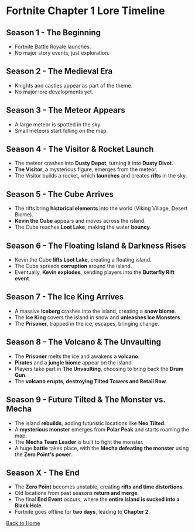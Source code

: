 
# **Fortnite Chapter 1 Lore Timeline**

## **Season 1 - The Beginning**
- Fortnite Battle Royale launches.  
- No major story events, just exploration.  

## **Season 2 - The Medieval Era**
- Knights and castles appear as part of the theme.  
- No major lore developments yet.  

## **Season 3 - The Meteor Appears**
- A large meteor is spotted in the sky.  
- Small meteors start falling on the map.  

## **Season 4 - The Visitor & Rocket Launch**
- The meteor crashes into **Dusty Depot**, turning it into **Dusty Divot**.  
- **The Visitor**, a mysterious figure, emerges from the meteor.  
- The Visitor builds a rocket, which **launches** and creates **rifts** in the sky.  

## **Season 5 - The Cube Arrives**
- The rifts bring **historical elements** into the world (Viking Village, Desert Biome).  
- **Kevin the Cube** appears and moves across the island.  
- The Cube reaches **Loot Lake**, making the water **bouncy**.  

## **Season 6 - The Floating Island & Darkness Rises**
- Kevin the Cube **lifts Loot Lake**, creating a floating island.  
- The Cube spreads **corruption** around the island.  
- Eventually, **Kevin explodes**, sending players into the **Butterfly Rift event**.  

## **Season 7 - The Ice King Arrives**
- A massive **iceberg** crashes into the island, creating a **snow biome**.  
- The **Ice King** covers the island in snow and **unleashes Ice Monsters**.  
- The **Prisoner**, trapped in the ice, escapes, bringing change.  

## **Season 8 - The Volcano & The Unvaulting**
- The **Prisoner** melts the ice and awakens a **volcano**.  
- **Pirates** and a **jungle biome** appear on the island.  
- Players take part in **The Unvaulting**, choosing to bring back the **Drum Gun**.  
- The **volcano erupts**, **destroying Tilted Towers and Retail Row**.  

## **Season 9 - Future Tilted & The Monster vs. Mecha**
- The island **rebuilds**, adding futuristic locations like **Neo Tilted**.  
- A **mysterious monster** emerges from **Polar Peak** and starts roaming the map.  
- The **Mecha Team Leader** is built to fight the monster.  
- A huge **battle** takes place, with the **Mecha defeating the monster** using the **Zero Point's power**.  

## **Season X - The End**
- The **Zero Point** becomes unstable, creating **rifts and time distortions**.  
- Old locations from past seasons **return and merge**.  
- The final **End Event** occurs, where the **entire island is sucked into a Black Hole**.  
- Fortnite goes offline for **two days**, leading to **Chapter 2**.  

[Back to Home](https://github.com/IslandShockWave/fortnite-timeline/blob/main/Index.md)

